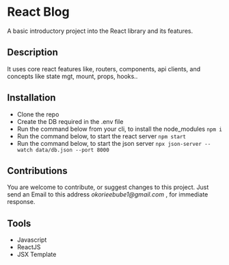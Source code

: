 # React Blog
A basic introductory project into the React library and its features.

## Description
It uses core react features like, routers, components, api clients, and concepts like state mgt, mount, props, hooks.. 

## Installation
* Clone the repo
* Create the DB required in the .env file
* Run the command below from your cli, to install the node_modules
`npm i`
* Run the command below, to start the react server
`npm start`
* Run the command below, to start the json server
`npx json-server --watch data/db.json --port 8000`

## Contributions
You are welcome to contribute, or suggest changes to this project. Just send an Email to this address _okorieebube1@gmail.com_ , for immediate response.

## Tools
* Javascript
* ReactJS
* JSX Template

